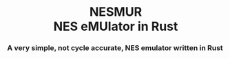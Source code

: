 <h1 align="center">NESMUR<br>NES eMUlator in Rust</h1>

### A very simple, not cycle accurate, NES emulator written in Rust
